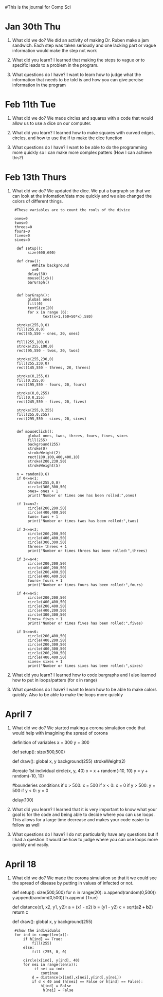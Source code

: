 #This is the journal for Comp Sci

# Jan 30th Thu
1. What did we do?
We did an activity of making Dr. Ruben make a jam sandwich. Each step was taken seriously and one lacking part or vague information would make the step not work

1. What did you learn?
I learned that making the steps to vague or to specific leads to a problem in the program.

1. What questions do I have?
I want to learn how to judge what the information that needs to be told is and how you can give percise information in the program

# Feb 11th Tue
1. What did we do?
We made circles and squares with a code that would allow us to use a dice on our computer. 

1. What did you learn?
I learned how to make squares with curved edges, circles, and how to use the if to make the dice function

1. What questions do I have?
I want to be able to do the programming more quickly so I can make more complex patters (How I can achieve this?)

# Feb 13th Thurs
1. What did we do?
	We updated the dice. We put a bargraph so that we can look at the infomation/data moe quickly and we also changed the colors of different things.
   
		#These variables are to count the rools of the divice

		ones=0
		twos=0
		threes=0
		fours=0
		fives=0
		sixes=0

		 def setup():
			  size(600,600)

		 def draw():
				#White background
				x=0
			  delay(50)
			  mouseClick()
			  barGraph()


		 def barGraph():
			  global ones
			  fill(0)
			  textSize(20)
			  for x in range (6):
					 text(x+1,(50+50*x),580)

		 stroke(255,0,0)
		 fill(255,0,0)
		 rect(45,550 - ones, 20, ones)

		 fill(255,100,0)
		 stroke(255,100,0)
		 rect(95,550 - twos, 20, twos)

		 stroke(255,230,0)
		 fill(255,230,0)
		 rect(145,550 - threes, 20, threes)

		 stroke(0,255,0)
		 fill(0,255,0)
		 rect(195,550 - fours, 20, fours)

		 stroke(0,0,255)
		 fill(0,0,255)
		 rect(245,550 - fives, 20, fives)

		 stroke(255,0,255)
		 fill(255,0,255)
		 rect(295,550 - sixes, 20, sixes)


		 def mouseClick():
			  global ones, twos, threes, fours, fives, sixes
			  fill(255)
			  background(255)
			  stroke(0)
			  strokeWeight(2)
			  rect(100,100,400,400,10)
			  stroke(200,230,50)
			  strokeWeight(5)

		 n = random(0,6)
		 if 0<=n<1:
			  stroke(255,0,0)
			  circle(300,300,50)
			  ones= ones + 1
			  print("Number or times one has been rolled:",ones)

		 if 1<=n<2:
			  circle(200,200,50)
			  circle(400,400,50)
			  twos= twos + 1
			  print("Number or times twos has been rolled:",twos)

		 if 2<=n<3:
			  circle(200,200,50)
			  circle(400,400,50)
			  circle(300,300,50)
			  threes= threes + 1
			  print("Number or times threes has been rolled:",threes)

		 if 3<=n<4:
			  circle(200,200,50)
			  circle(400,200,50)
			  circle(200,400,50)
			  circle(400,400,50)
			  fours= fours + 1
			  print("Number or times fours has been rolled:",fours)

		 if 4<=n<5:
			  circle(200,200,50)
			  circle(400,400,50)
			  circle(200,400,50)
			  circle(400,200,50)
			  circle(300,300,50)
			  fives= fives + 1
			  print("Number or times fives has been rolled:",fives)

		 if 5<=n<6:
			  circle(200,400,50)
			  circle(400,200,50)
			  circle(200,300,50)
			  circle(400,300,50)
			  circle(200,200,50)
			  circle(400,400,50)
			  sixes= sixes + 1
			  print("Number or times sixes has been rolled:",sixes)

1. What did you learn?
I learned how to code bargraphs and I also learned how to put in loops/patters (for x in range)

1. What questions do I have?
I want to learn how to be able to make colors quickly. Also to be able to make the loops more quickly

# April 7
1. What did we do? 
We started making a corona simulation code that would help with imagining the spread of corona

    definition of variables
    x = 300
    y = 300

    def setup():
        size(500,500)
    
    def draw():
        global x, y
        background(255)
            strokeWeight(2)
    
    #create 1st individual
    circle(x, y, 40)
    x = x + random(-10, 10)
    y = y + random(-10, 10)
        
    #bounderies conditions
    if x > 500:
        x = 500
    if x < 0:
        x = 0
    if y > 500:
        y = 500
    if y < 0:
        y = 0
    
    delay(100)

1. What did you learn?
I learned that it is very important to know what your goal is for the code and being able to decide where you can use loops. This allows for a large time decrease and makes your code easier to follow as well

1. What questions do I have?
I do not particularily have any questions but if I had a question it would be how to judge where you can use loops more quickly and easily.


# April 18
1. What did we do?
We made the corona simulation so that it we could see the spread of disease by putting in values of infected or not.

    def setup():
     size(500,500)
        for n in range(20):
         x.append(random(0,500))
         y.append(random(0,500))
         h.append (True)
        
    def distance(x1, x2, y1, y2):
        a = (x1 - x2)
         b = (y1 - y2)
        c = sqrt(a**2 + b**2) 
        return c
    
    def draw():
         global x, y
         background(255)
    
        #show the individuals
        for ind in range(len(x)): 
            if h[ind] == True:
                fill(255)
            else:
                fill (255, 0, 0)
        
            circle(x[ind], y[ind], 40)
            for nei in range(len(x)):
                 if nei == ind:
                    continue
                d = distance(x[ind],x[nei],y[ind],y[nei])
                if d < 40 and (h[nei] == False or h[ind] == False):
                    h[ind] = False
                     h[nei] = False
